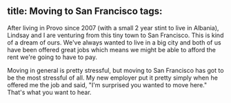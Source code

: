 title: Moving to San Francisco
tags:
---

After living in Provo since 2007 (with a small 2 year stint to live in Albania), Lindsay and I are venturing from this tiny town to San Francisco. This is kind of a dream of ours. We've always wanted to live in a big city and both of us have been offered great jobs which means we might be able to afford the rent we're going to have to pay.

Moving in general is pretty stressful, but moving to San Francisco has got to be the most stressful of all. My new employer put it pretty simply when he offered me the job and said, "I'm surprised you wanted to move here." That's what you want to hear.
